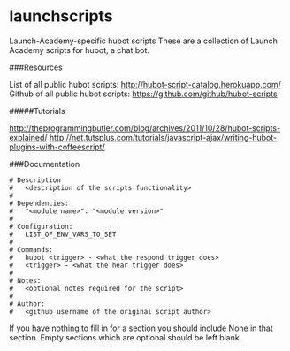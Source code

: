 launchscripts
=============

Launch-Academy-specific hubot scripts
These are a collection of Launch Academy scripts for hubot, a chat bot.

###Resources

List of all public hubot scripts: http://hubot-script-catalog.herokuapp.com/
Github of all public hubot scripts: https://github.com/github/hubot-scripts

#####Tutorials

http://theprogrammingbutler.com/blog/archives/2011/10/28/hubot-scripts-explained/
http://net.tutsplus.com/tutorials/javascript-ajax/writing-hubot-plugins-with-coffeescript/

###Documentation

    # Description
    #   <description of the scripts functionality>
    #
    # Dependencies:
    #   "<module name>": "<module version>"
    #
    # Configuration:
    #   LIST_OF_ENV_VARS_TO_SET
    #
    # Commands:
    #   hubot <trigger> - <what the respond trigger does>
    #   <trigger> - <what the hear trigger does>
    #
    # Notes:
    #   <optional notes required for the script>
    #
    # Author:
    #   <github username of the original script author>
    
If you have nothing to fill in for a section you should include None in that section. Empty sections which are optional should be left blank. 
